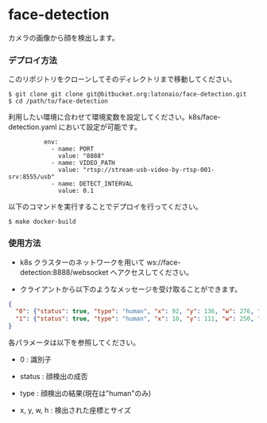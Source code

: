 # face-detection #
カメラの画像から顔を検出します。

### デプロイ方法 ###
このリポジトリをクローンしてそのディレクトリまで移動してください。

```
$ git clone git clone git@bitbucket.org:latonaio/face-detection.git
$ cd /path/to/face-detection
```
利用したい環境に合わせて環境変数を設定してください。k8s/face-detection.yaml において設定が可能です。
```
          env:
            - name: PORT
              value: "8888"
            - name: VIDEO_PATH
              value: "rtsp://stream-usb-video-by-rtsp-001-srv:8555/usb"
            - name: DETECT_INTERVAL
              value: 0.1
```
以下のコマンドを実行することでデプロイを行ってください。
```
$ make docker-build
```

### 使用方法 ###
  - k8s クラスターのネットワークを用いて ws://face-detection:8888/websocket へアクセスしてください。

- クライアントから以下のようなメッセージを受け取ることができます。
```json
{
  "0": {"status": true, "type": "human", "x": 92, "y": 136, "w": 276, "h": 276},
  "1": {"status": true, "type": "human", "x": 10, "y": 111, "w": 250, "h": 246}
}
```
各パラメータは以下を参照してください。

* 0 : 識別子
  
* status : 顔検出の成否
  
* type : 顔検出の結果(現在は"human"のみ)
  
* x, y, w, h : 検出された座標とサイズ

<!-- # README #

This README would normally document whatever steps are necessary to get your application up and running.

### What is this repository for? ###

* Quick summary
* Version
* [Learn Markdown](https://bitbucket.org/tutorials/markdowndemo)

### How do I get set up? ###

Clone and Build
```
$ git clone git clone git@bitbucket.org:latonaio/face-detection.git
$ cd /path/to/face-detection
$ make docker-build
```

Edit Environment K8s Resource
```
          env:
            - name: PORT
              value: "8888"
            - name: VIDEO_PATH
              value: "rtsp://stream-usb-video-by-rtsp-001-srv:8555/usb"
            - name: DETECT_INTERVAL
              value: 0.1
```

### How to Use ###

* Access `ws://face-detection:8888/websocket` (Only access internal k8s cluster network.)
* Cliant receive　the message like
```json
{
  "0": {"status": true, "type": "human", "x": 92, "y": 136, "w": 276, "h": 276},
  "1": {"status": true, "type": "human", "x": 10, "y": 111, "w": 250, "h": 246}
}
```
paramator
* 0 : detection number.
* status : detected result.
* type : detected object type. (now only human)
* x, y, w, h : detected object postion and size. -->